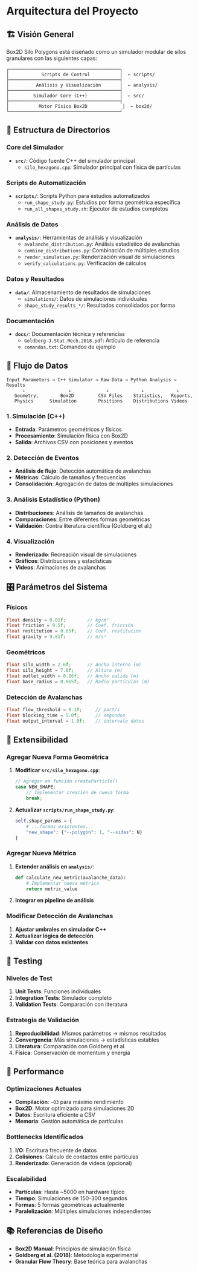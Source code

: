 # Arquitectura del Proyecto

## 🏗️ Visión General

Box2D Silo Polygons está diseñado como un simulador modular de silos granulares con las siguientes capas:

```
┌─────────────────────────────────────────┐
│            Scripts de Control           │  ← scripts/
├─────────────────────────────────────────┤
│          Análisis y Visualización       │  ← analysis/
├─────────────────────────────────────────┤
│         Simulador Core (C++)            │  ← src/
├─────────────────────────────────────────┤
│           Motor Físico Box2D             │  ← box2d/
└─────────────────────────────────────────┘
```

## 📁 Estructura de Directorios

### Core del Simulador
- **`src/`**: Código fuente C++ del simulador principal
  - `silo_hexagono.cpp`: Simulador principal con física de partículas

### Scripts de Automatización
- **`scripts/`**: Scripts Python para estudios automatizados
  - `run_shape_study.py`: Estudios por forma geométrica específica
  - `run_all_shapes_study.sh`: Ejecutor de estudios completos

### Análisis de Datos
- **`analysis/`**: Herramientas de análisis y visualización
  - `avalanche_distribution.py`: Análisis estadístico de avalanchas
  - `combine_distributions.py`: Combinación de múltiples estudios
  - `render_simulation.py`: Renderización visual de simulaciones
  - `verify_calculations.py`: Verificación de cálculos

### Datos y Resultados
- **`data/`**: Almacenamiento de resultados de simulaciones
  - `simulations/`: Datos de simulaciones individuales
  - `shape_study_results_*/`: Resultados consolidados por forma

### Documentación
- **`docs/`**: Documentación técnica y referencias
  - `Goldberg-J.Stat.Mech.2018.pdf`: Artículo de referencia
  - `comandos.txt`: Comandos de ejemplo

## 🔄 Flujo de Datos

```
Input Parameters → C++ Simulator → Raw Data → Python Analysis → Results
      ↓                ↓             ↓            ↓            ↓
   Geometry,        Box2D         CSV Files    Statistics,   Reports,
   Physics      Simulation        Positions    Distributions Videos
```

### 1. Simulación (C++)
- **Entrada**: Parámetros geométricos y físicos
- **Procesamiento**: Simulación física con Box2D
- **Salida**: Archivos CSV con posiciones y eventos

### 2. Detección de Eventos
- **Análisis de flujo**: Detección automática de avalanchas
- **Métricas**: Cálculo de tamaños y frecuencias
- **Consolidación**: Agregación de datos de múltiples simulaciones

### 3. Análisis Estadístico (Python)
- **Distribuciones**: Análisis de tamaños de avalanchas
- **Comparaciones**: Entre diferentes formas geométricas
- **Validación**: Contra literatura científica (Goldberg et al.)

### 4. Visualización
- **Renderizado**: Recreación visual de simulaciones
- **Gráficos**: Distribuciones y estadísticas
- **Videos**: Animaciones de avalanchas

## 🎛️ Parámetros del Sistema

### Físicos
```cpp
float density = 0.01f;        // kg/m²
float friction = 0.5f;        // Coef. fricción
float restitution = 0.05f;    // Coef. restitución
float gravity = 9.81f;        // m/s²
```

### Geométricos
```cpp
float silo_width = 2.6f;      // Ancho interno (m)
float silo_height = 7.8f;     // Altura (m)
float outlet_width = 0.26f;   // Ancho salida (m)
float base_radius = 0.065f;   // Radio partículas (m)
```

### Detección de Avalanchas
```cpp
float flow_threshold = 0.1f;     // part/s
float blocking_time = 5.0f;      // segundos
float output_interval = 1.0f;    // intervalo datos
```

## 🔧 Extensibilidad

### Agregar Nueva Forma Geométrica

1. **Modificar `src/silo_hexagono.cpp`**:
   ```cpp
   // Agregar en función createParticle()
   case NEW_SHAPE:
       // Implementar creación de nueva forma
       break;
   ```

2. **Actualizar `scripts/run_shape_study.py`**:
   ```python
   self.shape_params = {
       # ...formas existentes...
       "new_shape": {"--polygon": 1, "--sides": N}
   }
   ```

### Agregar Nueva Métrica

1. **Extender análisis en `analysis/`**:
   ```python
   def calculate_new_metric(avalanche_data):
       # Implementar nueva métrica
       return metric_value
   ```

2. **Integrar en pipeline de análisis**

### Modificar Detección de Avalanchas

1. **Ajustar umbrales en simulador C++**
2. **Actualizar lógica de detección**
3. **Validar con datos existentes**

## 🧪 Testing

### Niveles de Test

1. **Unit Tests**: Funciones individuales
2. **Integration Tests**: Simulador completo
3. **Validation Tests**: Comparación con literatura

### Estrategia de Validación

1. **Reproducibilidad**: Mismos parámetros → mismos resultados
2. **Convergencia**: Más simulaciones → estadísticas estables
3. **Literatura**: Comparación con Goldberg et al.
4. **Física**: Conservación de momentum y energía

## 🚀 Performance

### Optimizaciones Actuales

- **Compilación**: `-O3` para máximo rendimiento
- **Box2D**: Motor optimizado para simulaciones 2D
- **Datos**: Escritura eficiente a CSV
- **Memoria**: Gestión automática de partículas

### Bottlenecks Identificados

1. **I/O**: Escritura frecuente de datos
2. **Colisiones**: Cálculo de contactos entre partículas
3. **Renderizado**: Generación de videos (opcional)

### Escalabilidad

- **Partículas**: Hasta ~5000 en hardware típico
- **Tiempo**: Simulaciones de 150-300 segundos
- **Formas**: 5 formas geométricas actualmente
- **Paralelización**: Múltiples simulaciones independientes

## 📚 Referencias de Diseño

- **Box2D Manual**: Principios de simulación física
- **Goldberg et al. (2018)**: Metodología experimental
- **Granular Flow Theory**: Base teórica para avalanchas
